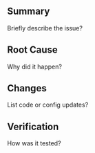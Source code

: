 <!---
name: Problem
about: Fix a bug, performance issue, security vulnerability, or testing problem.
labels: [bug, performance, security, testing, medium]
title: "[Problem]: Title?"
--->

## Summary

Briefly describe the issue?

## Root Cause

Why did it happen?

## Changes

List code or config updates?

## Verification

How was it tested?
